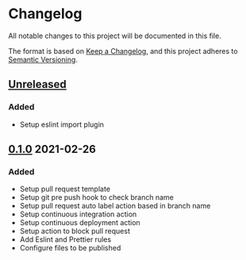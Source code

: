 # Changelog

All notable changes to this project will be documented in this file.

The format is based on [Keep a Changelog](https://keepachangelog.com/en/1.0.0/),
and this project adheres to [Semantic Versioning](https://semver.org/spec/v2.0.0.html).

## [Unreleased](https://github.com/mtzfactory/eslint-config-bfactory/compare/v0.1.0...main)

### Added

- Setup eslint import plugin

## [0.1.0](https://github.com/mtzfactory/eslint-config-bfactory/compare/5553792...v0.1.0) 2021-02-26

### Added

- Setup pull request template
- Setup git pre push hook to check branch name
- Setup pull request auto label action based in branch name
- Setup continuous integration action
- Setup continuous deployment action
- Setup action to block pull request
- Add Eslint and Prettier rules
- Configure files to be published
